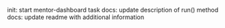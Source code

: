 init: start mentor-dashboard task
docs: update description of run() method
docs: update readme with additional information
